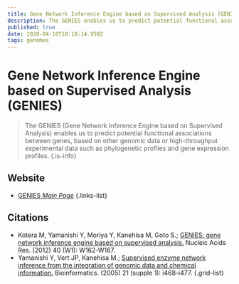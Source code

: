 ```yaml
---
title: Gene Network Inference Engine based on Supervised Analysis (GENIES)
description: The GENIES enables us to predict potential functional associations between genes, based on other genomic data or high-throughput experimental data such as phylogenetic profiles and gene expression profiles.
published: true
date: 2020-04-10T18:18:14.950Z
tags: genomes
---
```


# Gene Network Inference Engine based on Supervised Analysis (GENIES)

> The GENIES (Gene Network Inference Engine based on Supervised Analysis) enables us to predict potential functional associations between genes, based on other genomic data or high-throughput experimental data such as phylogenetic profiles and gene expression profiles.
{.is-info}


## Website

- [GENIES *Main Page*](https://www.genome.jp/tools/genies/help.html#ex)
{.links-list}

## Citations

- Kotera M, Yamanishi Y, Moriya Y, Kanehisa M, Goto S.; [GENIES: gene network inference engine based on supervised analysis.](https://academic.oup.com/nar/article/40/W1/W162/1076097) Nucleic Acids Res. (2012) 40 (W1): W162-W167. 
- Yamanishi Y, Vert JP, Kanehisa M.; [Supervised enzyme network inference from the integration of genomic data and chemical information.](https://academic.oup.com/bioinformatics/article/21/suppl_1/i468/203028) Bioinformatics. (2005) 21 (supple 1): i468-i477. 
{.grid-list}